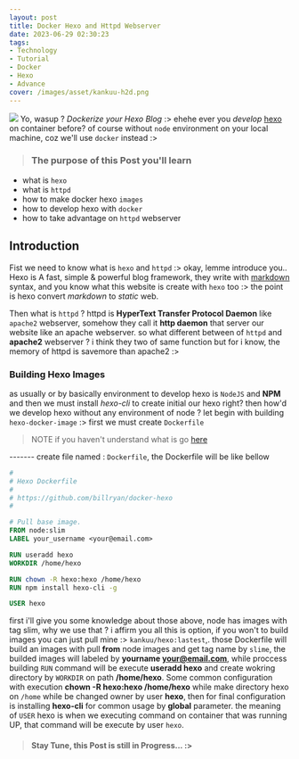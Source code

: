 ```yaml
---
layout: post
title: Docker Hexo and Httpd Webserver
date: 2023-06-29 02:30:23
tags:
- Technology
- Tutorial
- Docker
- Hexo
- Advance
cover: /images/asset/kankuu-h2d.png
---
```

![](/images/asset/kankuu-h2d.png)
Yo, wasup ? _Dockerize your Hexo Blog_ :> ehehe
ever you _develop_ [hexo](https://hexo.io) on container before? of course without `node` environment on your local machine, coz we'll use `docker` instead :>

> ### The purpose of this Post you'll learn
- what is `hexo`
- what is `httpd`
- how to make docker hexo `images`
- how to develop hexo with `docker`
- how to take advantage on `httpd` webserver

## Introduction
Fist we need to know what is `hexo` and `httpd` :> okay, lemme introduce you..
Hexo is A fast, simple & powerful blog framework, they write with [markdown](https://en.wikipedia.org/wiki/Markdown) syntax, and you know what this website is create with `hexo` too :> the point is hexo convert _markdown_ to _static_ web.

Then what is `httpd` ? httpd is __HyperText Transfer Protocol Daemon__ like `apache2` webserver, somehow they call it __http daemon__ that server our website like an apache webserver. so what different between of `httpd` and __apache2__ webserver ? i think they two of same function but for i know, the memory of httpd is savemore than apache2 :> 

### Building Hexo Images
as usually or by basically environment to develop hexo is `NodeJS` and **NPM** and then we must install _hexo-cli_ to create initial our hexo right? then how'd we develop hexo without any environment of node ? let begin with building `hexo-docker-image` :> first we must create `Dockerfile`

> NOTE
if you haven't understand what is go [here](https://kankuu.web.id/2019/02/16/003-Apa-Itu-Docker-and-Basic-Dockerize/)


------- create file named : `Dockerfile`, the Dockerfile will be like bellow
```Dockerfile
#
# Hexo Dockerfile
#
# https://github.com/billryan/docker-hexo
#

# Pull base image.
FROM node:slim
LABEL your_username <your@email.com>

RUN useradd hexo
WORKDIR /home/hexo

RUN chown -R hexo:hexo /home/hexo
RUN npm install hexo-cli -g

USER hexo
```
first i'll give you some knowledge about those above, node has images with tag slim, why we use that ? i affirm you all this is option, if you won't to build images you can just pull mine :> `kankuu/hexo:lastest`,. those Dockerfile will build an images with pull __from__ node images and get tag name by `slime`, the builded images will labeled by __yourname <your@email.com>__, while proccess building `RUN` command will be execute __useradd hexo__ and create wokring directory by `WORKDIR` on path __/home/hexo__. Some common configuration with execution __chown -R hexo:hexo /home/hexo__ while make directory hexo on `/home` while be changed owner by user **hexo**, then for final configuration is installing __hexo-cli__ for common usage by **global** parameter. the meaning of `USER` hexo is when we executing command on container that was running UP, that command will be execute by user `hexo`.

> #### Stay Tune, this Post is still in Progress... :>